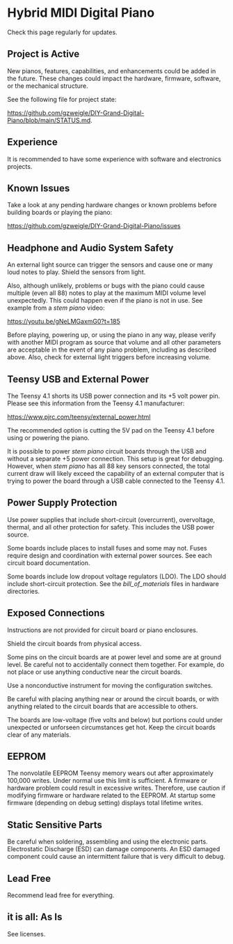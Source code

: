 # Hybrid MIDI Digital Piano

Check this page regularly for updates.

## Project is Active

New pianos, features, capabilities, and enhancements could be added in the future. These changes could impact the hardware, firmware, software, or the mechanical structure.

See the following file for project state:

https://github.com/gzweigle/DIY-Grand-Digital-Piano/blob/main/STATUS.md.

## Experience

It is recommended to have some experience with software and electronics projects.

## Known Issues

Take a look at any pending hardware changes or known problems before building boards or playing the piano:

https://github.com/gzweigle/DIY-Grand-Digital-Piano/issues

## Headphone and Audio System Safety

An external light source can trigger the sensors and cause one or many loud notes to play. Shield the sensors from light.

Also, although unlikely, problems or bugs with the piano could cause multiple (even all 88) notes to play at the maximum MIDI volume level unexpectedly. This could happen even if the piano is not in use. See example from a *stem piano* video:

https://youtu.be/gNeLMGaxmG0?t=185

Before playing, powering up, or using the piano in any way, please verify with another MIDI program as source that volume and all other parameters are acceptable in the event of any piano problem, including as described above. Also, check for external light triggers before increasing volume.

## Teensy USB and External Power

The Teensy 4.1 shorts its USB power connection and its +5 volt power pin. Please see this information from the Teensy 4.1 manufacturer:

https://www.pjrc.com/teensy/external_power.html

The recommended option is cutting the 5V pad on the Teensy 4.1 before using or powering the piano.

It is possible to power *stem piano* circuit boards through the USB and without a separate +5 power connection. This setup is great for debugging. However, when *stem piano* has all 88 key sensors connected, the total current draw will likely exceed the capability of an external computer that is trying to power the board through a USB cable connected to the Teensy 4.1.

## Power Supply Protection

Use power supplies that include short-circuit (overcurrent), overvoltage, thermal, and all other protection for safety. This includes the USB power source.

Some boards include places to install fuses and some may not. Fuses require design and coordination with external power sources. See each circuit board documentation.

Some boards include low dropout voltage regulators (LDO). The LDO should include short-circuit protection. See the *bill_of_materials* files in hardware directories.

## Exposed Connections

Instructions are not provided for circuit board or piano enclosures.

Shield the circuit boards from physical access.

Some pins on the circuit boards are at power level and some are at ground level. Be careful not to accidentally connect them together. For example, do not place or use anything conductive near the circuit boards.

Use a nonconductive instrument for moving the configuration switches.

Be careful with placing anything near or around the circuit boards, or with anything related to the circuit boards that are accessible to others.

The boards are low-voltage (five volts and below) but portions could under unexpected or unforseen circumstances get hot. Keep the circuit boards clear of any materials.

## EEPROM

The nonvolatile EEPROM Teensy memory wears out after approximately 100,000 writes. Under normal use this limit is sufficient. A firmware or hardware problem could result in excessive writes. Therefore, use caution if modifying firmware or hardware related to the EEPROM. At startup some firmware (depending on debug setting) displays total lifetime writes.

## Static Sensitive Parts

Be careful when soldering, assembling and using the electronic parts. Electrostatic Discharge (ESD) can damage components. An ESD damaged component could cause an intermittent failure that is very difficult to debug.

## Lead Free

Recommend lead free for everything.

## it is all: As Is

See licenses.
